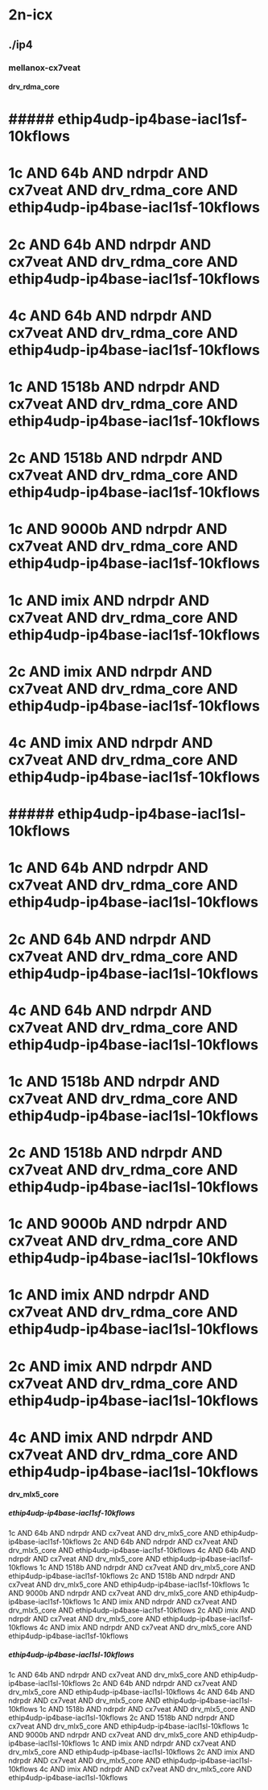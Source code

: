 # 2n-icx
## ./ip4
### mellanox-cx7veat
#### drv_rdma_core
# ##### ethip4udp-ip4base-iacl1sf-10kflows
# 1c AND 64b AND ndrpdr AND cx7veat AND drv_rdma_core AND ethip4udp-ip4base-iacl1sf-10kflows
# 2c AND 64b AND ndrpdr AND cx7veat AND drv_rdma_core AND ethip4udp-ip4base-iacl1sf-10kflows
# 4c AND 64b AND ndrpdr AND cx7veat AND drv_rdma_core AND ethip4udp-ip4base-iacl1sf-10kflows
# 1c AND 1518b AND ndrpdr AND cx7veat AND drv_rdma_core AND ethip4udp-ip4base-iacl1sf-10kflows
# 2c AND 1518b AND ndrpdr AND cx7veat AND drv_rdma_core AND ethip4udp-ip4base-iacl1sf-10kflows
# 1c AND 9000b AND ndrpdr AND cx7veat AND drv_rdma_core AND ethip4udp-ip4base-iacl1sf-10kflows
# 1c AND imix AND ndrpdr AND cx7veat AND drv_rdma_core AND ethip4udp-ip4base-iacl1sf-10kflows
# 2c AND imix AND ndrpdr AND cx7veat AND drv_rdma_core AND ethip4udp-ip4base-iacl1sf-10kflows
# 4c AND imix AND ndrpdr AND cx7veat AND drv_rdma_core AND ethip4udp-ip4base-iacl1sf-10kflows
# ##### ethip4udp-ip4base-iacl1sl-10kflows
# 1c AND 64b AND ndrpdr AND cx7veat AND drv_rdma_core AND ethip4udp-ip4base-iacl1sl-10kflows
# 2c AND 64b AND ndrpdr AND cx7veat AND drv_rdma_core AND ethip4udp-ip4base-iacl1sl-10kflows
# 4c AND 64b AND ndrpdr AND cx7veat AND drv_rdma_core AND ethip4udp-ip4base-iacl1sl-10kflows
# 1c AND 1518b AND ndrpdr AND cx7veat AND drv_rdma_core AND ethip4udp-ip4base-iacl1sl-10kflows
# 2c AND 1518b AND ndrpdr AND cx7veat AND drv_rdma_core AND ethip4udp-ip4base-iacl1sl-10kflows
# 1c AND 9000b AND ndrpdr AND cx7veat AND drv_rdma_core AND ethip4udp-ip4base-iacl1sl-10kflows
# 1c AND imix AND ndrpdr AND cx7veat AND drv_rdma_core AND ethip4udp-ip4base-iacl1sl-10kflows
# 2c AND imix AND ndrpdr AND cx7veat AND drv_rdma_core AND ethip4udp-ip4base-iacl1sl-10kflows
# 4c AND imix AND ndrpdr AND cx7veat AND drv_rdma_core AND ethip4udp-ip4base-iacl1sl-10kflows
#### drv_mlx5_core
##### ethip4udp-ip4base-iacl1sf-10kflows
1c AND 64b AND ndrpdr AND cx7veat AND drv_mlx5_core AND ethip4udp-ip4base-iacl1sf-10kflows
2c AND 64b AND ndrpdr AND cx7veat AND drv_mlx5_core AND ethip4udp-ip4base-iacl1sf-10kflows
4c AND 64b AND ndrpdr AND cx7veat AND drv_mlx5_core AND ethip4udp-ip4base-iacl1sf-10kflows
1c AND 1518b AND ndrpdr AND cx7veat AND drv_mlx5_core AND ethip4udp-ip4base-iacl1sf-10kflows
2c AND 1518b AND ndrpdr AND cx7veat AND drv_mlx5_core AND ethip4udp-ip4base-iacl1sf-10kflows
1c AND 9000b AND ndrpdr AND cx7veat AND drv_mlx5_core AND ethip4udp-ip4base-iacl1sf-10kflows
1c AND imix AND ndrpdr AND cx7veat AND drv_mlx5_core AND ethip4udp-ip4base-iacl1sf-10kflows
2c AND imix AND ndrpdr AND cx7veat AND drv_mlx5_core AND ethip4udp-ip4base-iacl1sf-10kflows
4c AND imix AND ndrpdr AND cx7veat AND drv_mlx5_core AND ethip4udp-ip4base-iacl1sf-10kflows
##### ethip4udp-ip4base-iacl1sl-10kflows
1c AND 64b AND ndrpdr AND cx7veat AND drv_mlx5_core AND ethip4udp-ip4base-iacl1sl-10kflows
2c AND 64b AND ndrpdr AND cx7veat AND drv_mlx5_core AND ethip4udp-ip4base-iacl1sl-10kflows
4c AND 64b AND ndrpdr AND cx7veat AND drv_mlx5_core AND ethip4udp-ip4base-iacl1sl-10kflows
1c AND 1518b AND ndrpdr AND cx7veat AND drv_mlx5_core AND ethip4udp-ip4base-iacl1sl-10kflows
2c AND 1518b AND ndrpdr AND cx7veat AND drv_mlx5_core AND ethip4udp-ip4base-iacl1sl-10kflows
1c AND 9000b AND ndrpdr AND cx7veat AND drv_mlx5_core AND ethip4udp-ip4base-iacl1sl-10kflows
1c AND imix AND ndrpdr AND cx7veat AND drv_mlx5_core AND ethip4udp-ip4base-iacl1sl-10kflows
2c AND imix AND ndrpdr AND cx7veat AND drv_mlx5_core AND ethip4udp-ip4base-iacl1sl-10kflows
4c AND imix AND ndrpdr AND cx7veat AND drv_mlx5_core AND ethip4udp-ip4base-iacl1sl-10kflows